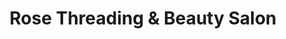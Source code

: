 ---
title: "Rose Threading & Beauty Salon"
url: /seattle/rose-threading-und-beauty-salon/
shop: Kosmetik
---